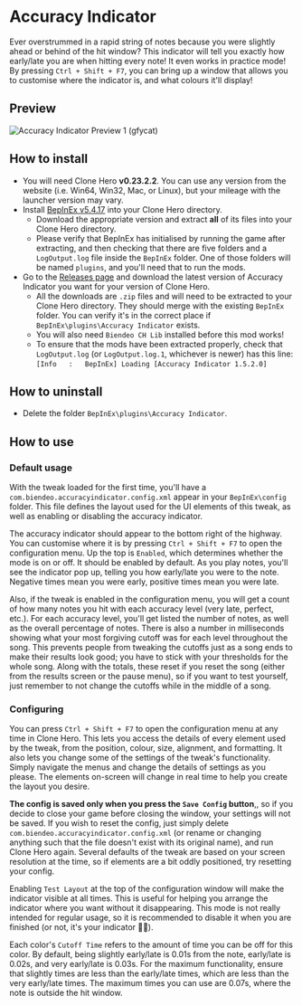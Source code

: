 # Accuracy Indicator
Ever overstrummed in a rapid string of notes because you were slightly ahead or behind of the hit window? This indicator will tell you exactly how early/late you are when hitting every note! It even works in practice mode!
By pressing `Ctrl + Shift + F7`, you can bring up a window that allows you to customise where the indicator is, and what colours it'll display!

## Preview
![Accuracy Indicator Preview 1 (gfycat)](https://giant.gfycat.com/CarefreeHonorableGourami.gif)

## How to install
- You will need Clone Hero **v0.23.2.2**. You can use any version from the website (i.e. Win64, Win32, Mac, or Linux), but your mileage with the launcher version may vary.
- Install [BepInEx v5.4.17](https://github.com/BepInEx/BepInEx/releases/tag/v5.4.17) into your Clone Hero directory.
  - Download the appropriate version and extract **all** of its files into your Clone Hero directory.
  - Please verify that BepInEx has initialised by running the game after extracting, and then checking that there are five folders and a `LogOutput.log` file inside the `BepInEx` folder. One of those folders will be named `plugins`, and you'll need that to run the mods.
- Go to the [Releases page](https://github.com/Biendeo/My-Clone-Hero-Tweaks/releases) and download the latest version of Accuracy Indicator you want for your version of Clone Hero.
    - All the downloads are `.zip` files and will need to be extracted to your Clone Hero directory. They should merge with the existing `BepInEx` folder. You can verify it's in the correct place if `BepInEx\plugins\Accuracy Indicator` exists.
    - You will also need `Biendeo CH Lib` installed before this mod works!
    - To ensure that the mods have been extracted properly, check that `LogOutput.log` (or `LogOutput.log.1`, whichever is newer) has this line: `[Info   :   BepInEx] Loading [Accuracy Indicator 1.5.2.0]`

## How to uninstall
- Delete the folder `BepInEx\plugins\Accuracy Indicator`.

## How to use
### Default usage
With the tweak loaded for the first time, you'll have a `com.biendeo.accuracyindicator.config.xml` appear in your `BepInEx\config` folder. This file defines the layout used for the UI elements of this tweak, as well as enabling or disabling the accuracy indicator.

The accuracy indicator should appear to the bottom right of the highway. You can customise where it is by pressing `Ctrl + Shift + F7` to open the configuration menu. Up the top is `Enabled`, which determines whether the mode is on or off. It should be enabled by default. As you play notes, you'll see the indicator pop up, telling you how early/late you were to the note. Negative times mean you were early, positive times mean you were late.

Also, if the tweak is enabled in the configuration menu, you will get a count of how many notes you hit with each accuracy level (very late, perfect, etc.). For each accuracy level, you'll get listed the number of notes, as well as the overall percentage of notes. There is also a number in milliseconds showing what your most forgiving cutoff was for each level throughout the song. This prevents people from tweaking the cutoffs just as a song ends to make their results look good; you have to stick with your thresholds for the whole song. Along with the totals, these reset if you reset the song (either from the results screen or the pause menu), so if you want to test yourself, just remember to not change the cutoffs while in the middle of a song.

### Configuring
You can press `Ctrl + Shift + F7` to open the configuration menu at any time in Clone Hero. This lets you access the details of every element used by the tweak, from the position, colour, size, alignment, and formatting. It also lets you change some of the settings of the tweak's functionality. Simply navigate the menus and change the details of settings as you please. The elements on-screen will change in real time to help you create the layout you desire.

**The config is saved only when you press the `Save Config` button**,, so if you decide to close your game before closing the window, your settings will not be saved. If you wish to reset the config, just simply delete `com.biendeo.accuracyindicator.config.xml` (or rename or changing anything such that the file doesn't exist with its original name), and run Clone Hero again. Several defaults of the tweak are based on your screen resolution at the time, so if elements are a bit oddly positioned, try resetting your config.

Enabling `Test Layout` at the top of the configuration window will make the indicator visible at all times. This is useful for helping you arrange the indicator where you want without it disappearing. This mode is not really intended for regular usage, so it is recommended to disable it when you are finished (or not, it's your indicator 🤷‍♂️).

Each color's `Cutoff Time` refers to the amount of time you can be off for this color. By default, being slightly early/late is 0.01s from the note, early/late is 0.02s, and very early/late is 0.03s. For the maximum functionality, ensure that slightly times are less than the early/late times, which are less than the very early/late times. The maximum times you can use are 0.07s, where the note is outside the hit window.